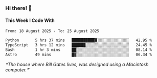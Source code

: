 ### Hi there! 👋

#### This Week I Code With
<!--START_SECTION:waka-->

```txt
From: 18 August 2025 - To: 25 August 2025

Python       5 hrs 37 mins   ██████████▓░░░░░░░░░░░░░░   42.95 %
TypeScript   3 hrs 12 mins   ██████░░░░░░░░░░░░░░░░░░░   24.45 %
Bash         1 hr 3 mins     ██░░░░░░░░░░░░░░░░░░░░░░░   08.14 %
Astro        49 mins         █▓░░░░░░░░░░░░░░░░░░░░░░░   06.34 %
```

<!--END_SECTION:waka-->

<!--STARTS_HERE_QUOTE_README-->
<i>❝The house where Bill Gates lives, was designed using a Macintosh computer.❞</i>
<!--ENDS_HERE_QUOTE_README-->
